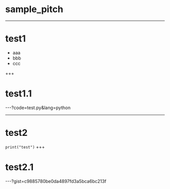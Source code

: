 # sample_pitch

---

# test1
* aaa
* bbb
* ccc

+++

# test1.1
---?code=test.py&lang=python

---

# test2
`print("test")`
+++

# test2.1

---?gist=c9885780be0da4897fd3a5bca6bc213f
